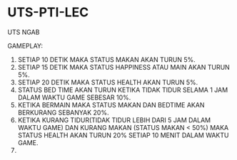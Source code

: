 # UTS-PTI-LEC
UTS NGAB

GAMEPLAY:
1. SETIAP 10 DETIK MAKA STATUS MAKAN AKAN TURUN 5%.
2. SETIAP 15 DETIK MAKA STATUS HAPPINESS ATAU MAIN AKAN TURUN 5%.
3. SETIAP 20 DETIK MAKA STATUS HEALTH AKAN TURUN 5%.
4. STATUS BED TIME AKAN TURUN KETIKA TIDAK TIDUR SELAMA 1 JAM DALAM WAKTU GAME SEBESAR 10%.
5. KETIKA BERMAIN MAKA STATUS MAKAN DAN BEDTIME AKAN BERKURANG SEBANYAK 20%.
6. KETIKA KURANG TIDUR(TIDAK TIDUR LEBIH DARI 5 JAM DALAM WAKTU GAME) DAN KURANG MAKAN (STATUS MAKAN < 50%) MAKA STATUS HEALTH AKAN TURUN 20% SETIAP 10 MENIT DALAM WAKTU GAME.
7. 
